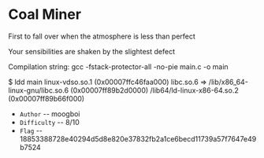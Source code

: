 # Coal Miner

First to fall over when the atmosphere is less than perfect

Your sensibilities are shaken by the slightest defect

Compilation string: gcc -fstack-protector-all -no-pie main.c -o main 

$ ldd main
	linux-vdso.so.1 (0x00007ffc46faa000)
	libc.so.6 => /lib/x86_64-linux-gnu/libc.so.6 (0x00007ff89b2d0000)
	/lib64/ld-linux-x86-64.so.2 (0x00007ff89b66f000)

- `Author` -- moogboi
- `Difficulty` -- 8/10
- `Flag` -- 18853388728e40294d5d8e820e37832fb2a1ce6becd11739a57f7647e49b7524
